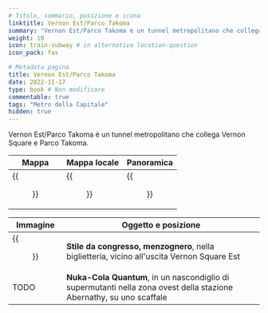 ```yaml
---
# Titolo, sommario, posizione e icona
linktitle: Vernon Est/Parco Takoma 
summary: "Vernon Est/Parco Takoma è un tunnel metropolitano che collega Vernon Square e Parco Takoma."
weight: 10
icon: train-subway # in alternativa location-question
icon_pack: fas

# Metadata pagina
title: Vernon Est/Parco Takoma
date: 2022-11-17
type: book # Non modificare
commentable: true
tags: "Metro della Capitale"
hidden: true
---
```





Vernon Est/Parco Takoma è un tunnel metropolitano che collega Vernon Square e Parco Takoma.

| Mappa | Mappa locale | Panoramica |
| ----- | ------------ | ---------- |
| {{<figure src="VE_Takoma_Park_loc 1.webp">}}  |  {{<figure src="Metro_VE_Takoma_Park_loc_map 1.webp">}} | {{<figure src="Abernathy_Metro_station 1.webp">}}  |

| Immagine | Oggetto e posizione |
| -------- | ------------------- |
| {{<figure src="FO3_LCS_Vernon_East 1.webp">}}  | **Stile da congresso, menzognero**, nella biglietteria, vicino all'uscita Vernon Square Est  |
| TODO  | **Nuka-Cola Quantum**, in un nascondiglio di supermutanti nella zona ovest della stazione Abernathy, su uno scaffale  |